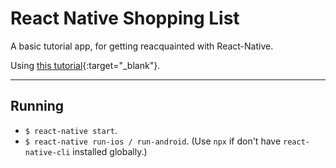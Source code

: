 # React Native Shopping List

A basic tutorial app, for getting reacquainted with React-Native.

Using [this tutorial](https://www.youtube.com/watch?v=Hf4MJH0jDb4){:target="_blank"}.

---

Running
---
- ```$ react-native start```.
- ```$ react-native run-ios / run-android```.
(Use ```npx``` if don't have ```react-native-cli``` installed globally.)